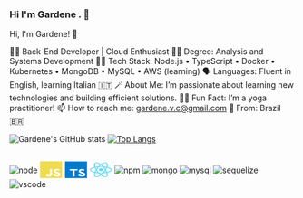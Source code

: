 ### Hi I'm Gardene . 👋

Hi, I'm Gardene! 👋

👩‍💻 Back-End Developer | Cloud Enthusiast
👩‍🎓 Degree: Analysis and Systems Development
🧑‍💻 Tech Stack: Node.js • TypeScript • Docker • Kubernetes • MongoDB • MySQL • AWS (learning)
🗣️ Languages: Fluent in English, learning Italian 🇮🇹
🪄 About Me: I’m passionate about learning new technologies and building efficient solutions.
🧘‍♀️ Fun Fact: I’m a yoga practitioner!
📫 How to reach me: gardene.v.c@gmail.com
📍 From: Brazil 🇧🇷



![Gardene's GitHub stats](https://github-readme-stats.vercel.app/api?username=Gardene10&show_icons=true&theme=radical)
[![Top Langs](https://github-readme-stats.vercel.app/api/top-langs/?username=Gardene10&layout=donut)](https://github.com/Gardene10/github-readme-stats)
<div style="display: inline_block"><br>
  <img align="center" alt="node" height="30" width="40" src="https://cdn.jsdelivr.net/gh/devicons/devicon/icons/nodejs/nodejs-original.svg">
  <img align="center" alt="Js" height="30" width="40" src="https://raw.githubusercontent.com/devicons/devicon/master/icons/javascript/javascript-plain.svg">
  <img align="center" alt="Ts" height="30" width="40" src="https://raw.githubusercontent.com/devicons/devicon/master/icons/typescript/typescript-plain.svg">
  <img align="center" alt="React" height="30" width="40" src="https://raw.githubusercontent.com/devicons/devicon/master/icons/react/react-original.svg">
   <img align="center" alt="npm" height="30" width="40" src="https://cdn.jsdelivr.net/gh/devicons/devicon/icons/npm/npm-original-wordmark.svg">
  <img align="center" alt="mongo" height="30" width="40" src="https://cdn.jsdelivr.net/gh/devicons/devicon/icons/mongodb/mongodb-original.svg">
  <img align="center" alt="mysql" height="30" width="40" src="https://cdn.jsdelivr.net/gh/devicons/devicon/icons/mysql/mysql-original.svg">
<img align="center" alt="sequelize" height="30" width="40"  src="https://cdn.jsdelivr.net/gh/devicons/devicon/icons/sequelize/sequelize-original.svg" />
  <img align="center" alt="vscode" height="30" width="40" src="https://cdn.jsdelivr.net/gh/devicons/devicon/icons/visualstudio/visualstudio-plain.svg">
</div>

